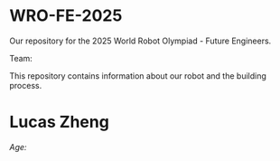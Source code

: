 # WRO-FE-2025
Our repository for the 2025 World Robot Olympiad - Future Engineers.

Team: 

This repository contains information about our robot and the building process. 



# Lucas Zheng






*Age:*
